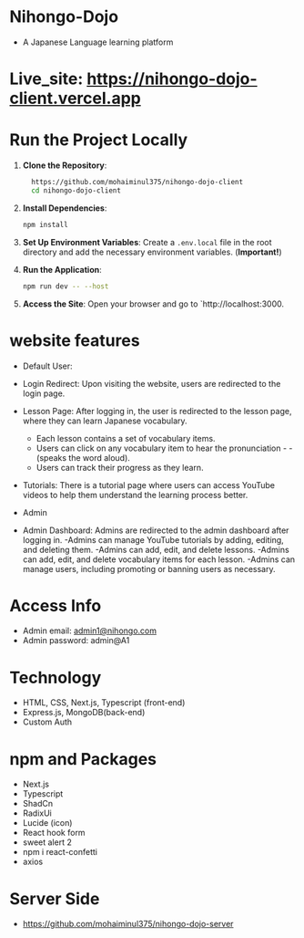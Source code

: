 # Nihongo-Dojo

- A Japanese Language learning platform

# Live_site: https://nihongo-dojo-client.vercel.app

# Run the Project Locally

1. **Clone the Repository**:

   ```sh
     https://github.com/mohaiminul375/nihongo-dojo-client
     cd nihongo-dojo-client
   ```

2. **Install Dependencies**:

   ```sh
   npm install
   ```

3. **Set Up Environment Variables**: Create a `.env.local` file in the root directory and add the necessary environment variables. (**Important!**)

4. **Run the Application**:

   ```sh
   npm run dev -- --host
   ```

5. **Access the Site**: Open your browser and go to `http://localhost:3000.

# website features

- Default User:
- Login Redirect: Upon visiting the website, users are redirected to the login page.
- Lesson Page: After logging in, the user is redirected to the lesson page, where they can learn Japanese vocabulary.

  - Each lesson contains a set of vocabulary items.
  - Users can click on any vocabulary item to hear the pronunciation - - (speaks the word aloud).
  - Users can track their progress as they learn.

- Tutorials: There is a tutorial page where users can access YouTube videos to help them understand the learning process better.

- Admin
- Admin Dashboard: Admins are redirected to the admin dashboard after logging in.
  -Admins can manage YouTube tutorials by adding, editing, and deleting them.
  -Admins can add, edit, and delete lessons.
  -Admins can add, edit, and delete vocabulary items for each lesson.
  -Admins can manage users, including promoting or banning users as necessary.

# Access Info

- Admin email: admin1@nihongo.com
- Admin password: admin@A1

# Technology

- HTML, CSS, Next.js, Typescript (front-end)
- Express.js, MongoDB(back-end)
- Custom Auth

# npm and Packages

- Next.js
- Typescript
- ShadCn
- RadixUi
- Lucide (icon)
- React hook form
- sweet alert 2
- npm i react-confetti
- axios

# Server Side

- https://github.com/mohaiminul375/nihongo-dojo-server
